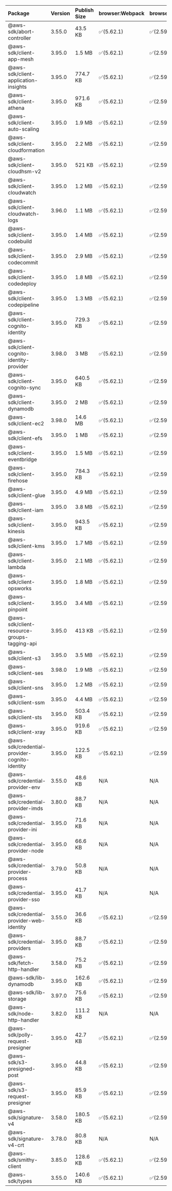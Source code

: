 | Package | Version | Publish Size | browser:Webpack | browser:Rollup | browser:EsBuild |
| :------ | :------ | :----------- | :------ | :----- | :------- |
|@aws-sdk/abort-controller|3.55.0|43.5 KB|✅(5.62.1)|✅(2.59.0)|✅(0.13.12)|
|@aws-sdk/client-app-mesh|3.95.0|1.5 MB|✅(5.62.1)|✅(2.59.0)|✅(0.13.12)|
|@aws-sdk/client-application-insights|3.95.0|774.7 KB|✅(5.62.1)|✅(2.59.0)|✅(0.13.12)|
|@aws-sdk/client-athena|3.95.0|971.6 KB|✅(5.62.1)|✅(2.59.0)|✅(0.13.12)|
|@aws-sdk/client-auto-scaling|3.95.0|1.9 MB|✅(5.62.1)|✅(2.59.0)|✅(0.13.12)|
|@aws-sdk/client-cloudformation|3.95.0|2.2 MB|✅(5.62.1)|✅(2.59.0)|✅(0.13.12)|
|@aws-sdk/client-cloudhsm-v2|3.95.0|521 KB|✅(5.62.1)|✅(2.59.0)|✅(0.13.12)|
|@aws-sdk/client-cloudwatch|3.95.0|1.2 MB|✅(5.62.1)|✅(2.59.0)|✅(0.13.12)|
|@aws-sdk/client-cloudwatch-logs|3.96.0|1.1 MB|✅(5.62.1)|✅(2.59.0)|✅(0.13.12)|
|@aws-sdk/client-codebuild|3.95.0|1.4 MB|✅(5.62.1)|✅(2.59.0)|✅(0.13.12)|
|@aws-sdk/client-codecommit|3.95.0|2.9 MB|✅(5.62.1)|✅(2.59.0)|✅(0.13.12)|
|@aws-sdk/client-codedeploy|3.95.0|1.8 MB|✅(5.62.1)|✅(2.59.0)|✅(0.13.12)|
|@aws-sdk/client-codepipeline|3.95.0|1.3 MB|✅(5.62.1)|✅(2.59.0)|✅(0.13.12)|
|@aws-sdk/client-cognito-identity|3.95.0|729.3 KB|✅(5.62.1)|✅(2.59.0)|✅(0.13.12)|
|@aws-sdk/client-cognito-identity-provider|3.98.0|3 MB|✅(5.62.1)|✅(2.59.0)|✅(0.13.12)|
|@aws-sdk/client-cognito-sync|3.95.0|640.5 KB|✅(5.62.1)|✅(2.59.0)|✅(0.13.12)|
|@aws-sdk/client-dynamodb|3.95.0|2 MB|✅(5.62.1)|✅(2.59.0)|✅(0.13.12)|
|@aws-sdk/client-ec2|3.98.0|14.6 MB|✅(5.62.1)|✅(2.59.0)|✅(0.13.12)|
|@aws-sdk/client-efs|3.95.0|1 MB|✅(5.62.1)|✅(2.59.0)|✅(0.13.12)|
|@aws-sdk/client-eventbridge|3.95.0|1.5 MB|✅(5.62.1)|✅(2.59.0)|✅(0.13.12)|
|@aws-sdk/client-firehose|3.95.0|784.3 KB|✅(5.62.1)|✅(2.59.0)|✅(0.13.12)|
|@aws-sdk/client-glue|3.95.0|4.9 MB|✅(5.62.1)|✅(2.59.0)|✅(0.13.12)|
|@aws-sdk/client-iam|3.95.0|3.8 MB|✅(5.62.1)|✅(2.59.0)|✅(0.13.12)|
|@aws-sdk/client-kinesis|3.95.0|943.5 KB|✅(5.62.1)|✅(2.59.0)|✅(0.13.12)|
|@aws-sdk/client-kms|3.95.0|1.7 MB|✅(5.62.1)|✅(2.59.0)|✅(0.13.12)|
|@aws-sdk/client-lambda|3.95.0|2.1 MB|✅(5.62.1)|✅(2.59.0)|✅(0.13.12)|
|@aws-sdk/client-opsworks|3.95.0|1.8 MB|✅(5.62.1)|✅(2.59.0)|✅(0.13.12)|
|@aws-sdk/client-pinpoint|3.95.0|3.4 MB|✅(5.62.1)|✅(2.59.0)|✅(0.13.12)|
|@aws-sdk/client-resource-groups-tagging-api|3.95.0|413 KB|✅(5.62.1)|✅(2.59.0)|✅(0.13.12)|
|@aws-sdk/client-s3|3.95.0|3.5 MB|✅(5.62.1)|✅(2.59.0)|✅(0.13.12)|
|@aws-sdk/client-ses|3.98.0|1.9 MB|✅(5.62.1)|✅(2.59.0)|✅(0.13.12)|
|@aws-sdk/client-sns|3.95.0|1.2 MB|✅(5.62.1)|✅(2.59.0)|✅(0.13.12)|
|@aws-sdk/client-ssm|3.95.0|4.4 MB|✅(5.62.1)|✅(2.59.0)|✅(0.13.12)|
|@aws-sdk/client-sts|3.95.0|503.4 KB|✅(5.62.1)|✅(2.59.0)|✅(0.13.12)|
|@aws-sdk/client-xray|3.95.0|919.6 KB|✅(5.62.1)|✅(2.59.0)|✅(0.13.12)|
|@aws-sdk/credential-provider-cognito-identity|3.95.0|122.5 KB|✅(5.62.1)|✅(2.59.0)|✅(0.13.12)|
|@aws-sdk/credential-provider-env|3.55.0|48.6 KB|N/A|N/A|N/A|
|@aws-sdk/credential-provider-imds|3.80.0|88.7 KB|N/A|N/A|N/A|
|@aws-sdk/credential-provider-ini|3.95.0|71.6 KB|N/A|N/A|N/A|
|@aws-sdk/credential-provider-node|3.95.0|66.6 KB|N/A|N/A|N/A|
|@aws-sdk/credential-provider-process|3.79.0|50.8 KB|N/A|N/A|N/A|
|@aws-sdk/credential-provider-sso|3.95.0|41.7 KB|N/A|N/A|N/A|
|@aws-sdk/credential-provider-web-identity|3.55.0|36.6 KB|✅(5.62.1)|✅(2.59.0)|✅(0.13.12)|
|@aws-sdk/credential-providers|3.95.0|88.7 KB|✅(5.62.1)|✅(2.59.0)|✅(0.13.12)|
|@aws-sdk/fetch-http-handler|3.58.0|75.2 KB|✅(5.62.1)|✅(2.59.0)|✅(0.13.12)|
|@aws-sdk/lib-dynamodb|3.95.0|162.6 KB|✅(5.62.1)|✅(2.59.0)|✅(0.13.12)|
|@aws-sdk/lib-storage|3.97.0|75.6 KB|✅(5.62.1)|✅(2.59.0)|✅(0.13.12)|
|@aws-sdk/node-http-handler|3.82.0|111.2 KB|N/A|N/A|N/A|
|@aws-sdk/polly-request-presigner|3.95.0|42.7 KB|✅(5.62.1)|✅(2.59.0)|✅(0.13.12)|
|@aws-sdk/s3-presigned-post|3.95.0|44.8 KB|✅(5.62.1)|✅(2.59.0)|✅(0.13.12)|
|@aws-sdk/s3-request-presigner|3.95.0|85.9 KB|✅(5.62.1)|✅(2.59.0)|✅(0.13.12)|
|@aws-sdk/signature-v4|3.58.0|180.5 KB|✅(5.62.1)|✅(2.59.0)|✅(0.13.12)|
|@aws-sdk/signature-v4-crt|3.78.0|80.8 KB|N/A|N/A|N/A|
|@aws-sdk/smithy-client|3.85.0|128.6 KB|✅(5.62.1)|✅(2.59.0)|✅(0.13.12)|
|@aws-sdk/types|3.55.0|140.6 KB|✅(5.62.1)|✅(2.59.0)|✅(0.13.12)|
